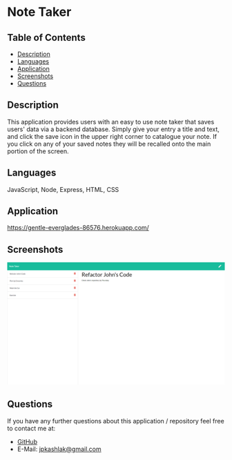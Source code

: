 # Note Taker
## Table of Contents
* [Description](#description)
* [Languages](#languages)
* [Application](#application)
* [Screenshots](#screenshots)
* [Questions](#questions)

## Description
This application provides users with an easy to use note taker that saves users' data via a backend database.
Simply give your entry a title and text, and click the save icon in the upper right corner to catalogue your note.
If you click on any of your saved notes they will be recalled onto the main portion of the screen.

## Languages
 JavaScript, Node, Express, HTML, CSS

## Application
https://gentle-everglades-86576.herokuapp.com/

## Screenshots
![screenshot1](./images/screenshot1.png)

## Questions
If you have any further questions about this application / repository feel free to contact me at: 
* [GitHub](https://github.com/jpkashlak)
* E-Mail: jpkashlak@gmail.com
